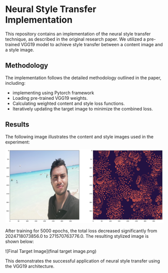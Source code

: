 # Neural Style Transfer Implementation

This repository contains an implementation of the neural style transfer technique, as described in the original research paper. We utilized a pre-trained VGG19 model to achieve style transfer between a content image and a style image.

## Methodology

The implementation follows the detailed methodology outlined in the paper, including:

* implementing using Pytorch framework
* Loading pre-trained VGG19 weights.
* Calculating weighted content and style loss functions.
* Iteratively updating the target image to minimize the combined loss.

## Results

The following image illustrates the content and style images used in the experiment:

![Content and Style Images](content-style.png)

After training for 5000 epochs, the total loss decreased significantly from 2024718073856.0 to 271570763776.0. The resulting stylized image is shown below:

![Final Target Image](final target image.png)

This demonstrates the successful application of neural style transfer using the VGG19 architecture.